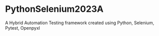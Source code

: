 # PythonSelenium2023A
A Hybrid Automation Testing framework created using Python, Selenium, Pytest, Openpyxl
